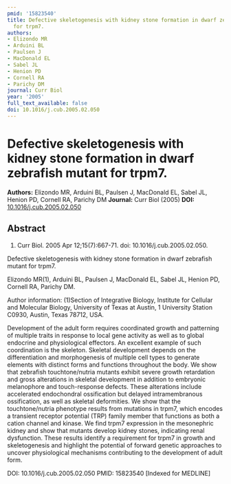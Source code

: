 ```yaml
---
pmid: '15823540'
title: Defective skeletogenesis with kidney stone formation in dwarf zebrafish mutant
  for trpm7.
authors:
- Elizondo MR
- Arduini BL
- Paulsen J
- MacDonald EL
- Sabel JL
- Henion PD
- Cornell RA
- Parichy DM
journal: Curr Biol
year: '2005'
full_text_available: false
doi: 10.1016/j.cub.2005.02.050
---
```


# Defective skeletogenesis with kidney stone formation in dwarf zebrafish mutant for trpm7.
**Authors:** Elizondo MR, Arduini BL, Paulsen J, MacDonald EL, Sabel JL, Henion PD, Cornell RA, Parichy DM
**Journal:** Curr Biol (2005)
**DOI:** [10.1016/j.cub.2005.02.050](https://doi.org/10.1016/j.cub.2005.02.050)

## Abstract

1. Curr Biol. 2005 Apr 12;15(7):667-71. doi: 10.1016/j.cub.2005.02.050.

Defective skeletogenesis with kidney stone formation in dwarf zebrafish mutant 
for trpm7.

Elizondo MR(1), Arduini BL, Paulsen J, MacDonald EL, Sabel JL, Henion PD, 
Cornell RA, Parichy DM.

Author information:
(1)Section of Integrative Biology, Institute for Cellular and Molecular Biology, 
University of Texas at Austin, 1 University Station C0930, Austin, Texas 78712, 
USA.

Development of the adult form requires coordinated growth and patterning of 
multiple traits in response to local gene activity as well as to global 
endocrine and physiological effectors. An excellent example of such coordination 
is the skeleton. Skeletal development depends on the differentiation and 
morphogenesis of multiple cell types to generate elements with distinct forms 
and functions throughout the body. We show that zebrafish touchtone/nutria 
mutants exhibit severe growth retardation and gross alterations in skeletal 
development in addition to embryonic melanophore and touch-response defects. 
These alterations include accelerated endochondral ossification but delayed 
intramembranous ossification, as well as skeletal deformities. We show that the 
touchtone/nutria phenotype results from mutations in trpm7, which encodes a 
transient receptor potential (TRP) family member that functions as both a cation 
channel and kinase. We find trpm7 expression in the mesonephric kidney and show 
that mutants develop kidney stones, indicating renal dysfunction. These results 
identify a requirement for trpm7 in growth and skeletogenesis and highlight the 
potential of forward genetic approaches to uncover physiological mechanisms 
contributing to the development of adult form.

DOI: 10.1016/j.cub.2005.02.050
PMID: 15823540 [Indexed for MEDLINE]
